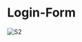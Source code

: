 # Login-Form

![S2](https://user-images.githubusercontent.com/67200339/118836593-a4627380-b8e1-11eb-9b86-d67bd0b362e0.png)
